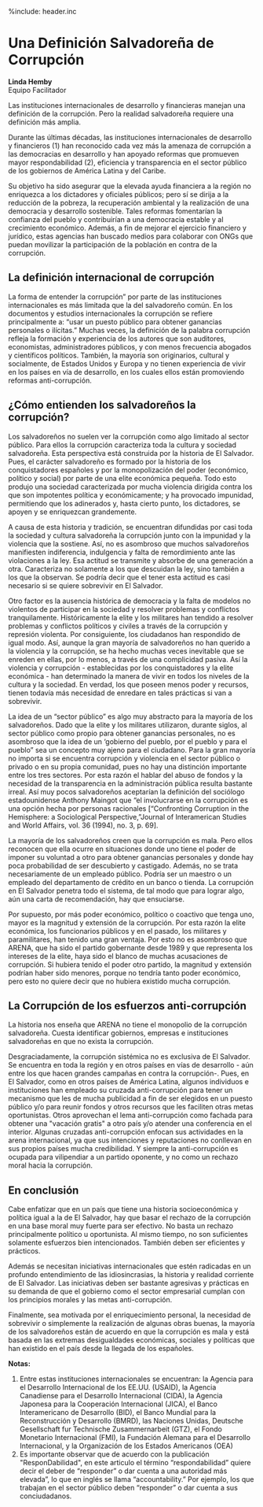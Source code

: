 %include: header.inc

# Una Definición Salvadoreña de Corrupción

**Linda Hemby**  
Equipo Facilitador

Las instituciones internacionales de desarrollo y financieras manejan una
definición de la corrupción. Pero la realidad salvadoreña requiere una
definición más amplia.

Durante las últimas décadas, las instituciones internacionales de desarrollo y
financieros (1) han reconocido cada vez más la amenaza de corrupción a las
democracias en desarrollo y han apoyado reformas que promueven mayor
respondabilidad (2), eficiencia y transparencia en el sector público de los
gobiernos de América Latina y del Caribe.

Su objetivo ha sido asegurar que la elevada ayuda financiera a la región no
enriquezca a los dictadores y oficiales públicos; pero sí se dirija a la
reducción de la pobreza, la recuperación ambiental y la realización de una
democracia y desarrollo sostenible. Tales reformas fomentarían la confianza del
pueblo y contribuirían a una democracia estable y al crecimiento económico.
Además, a fin de mejorar el ejercicio financiero y jurídico, estas agencias han
buscado medios para colaborar con ONGs que puedan movilizar la participación de
la población en contra de la corrupción.

## La definición internacional de corrupción

La forma de entender la corrupción” por parte de las instituciones
internacionales es más limitada que la del salvadoreño común. En los documentos
y estudios internacionales la corrupción se refiere principalmente a: “usar un
puesto público para obtener ganancias personales o ilícitas.” Muchas veces, la
definición de la palabra corrupción refleja la formación y experiencia de los
autores que son auditores, economistas, administradores públicos, y con menos
frecuencia abogados y científicos políticos. También, la mayoría son
originarios, cultural y socialmente, de Estados Unidos y Europa y no tienen
experiencia de vivir en los países en vía de desarrollo, en los cuales ellos
están promoviendo reformas anti-corrupción.

## ¿Cómo entienden los salvadoreños la corrupción?

Los salvadoreños no suelen ver la corrupción como algo limitado al sector
público. Para ellos la corrupción caracteriza toda la cultura y sociedad
salvadoreña. Esta perspectiva está construida por la historia de El Salvador.
Pues, el carácter salvadoreño es formado por la historia de los conquistadores
españoles y por la monopolización del poder (económico, político y social) por
parte de una elite económica pequeña. Todo esto produjo una sociedad
caracterizada por mucha violencia dirigida contra los que son impotentes
política y económicamente; y ha provocado impunidad, permitiendo que los
adinerados y, hasta cierto punto, los dictadores, se apoyen y se enriquezcan
grandemente.

A causa de esta historia y tradición, se encuentran difundidas por casi toda la
sociedad y cultura salvadoreña la corrupción junto con la impunidad y la
violencia que la sostiene. Así, no es asombroso que muchos salvadoreños
manifiesten indiferencia, indulgencia y falta de remordimiento ante las
violaciones a la ley. Esa actitud se transmite y absorbe de una generación a
otra. Caracteriza no solamente a los que descuidan la ley, sino también a los
que la observan. Se podría decir que el tener esta actitud es casi necesario si
se quiere sobrevivir en El Salvador.

Otro factor es la ausencia histórica de democracia y la falta de modelos no
violentos de participar en la sociedad y resolver problemas y conflictos
tranquilamente. Históricamente la elite y los militares han tendido a resolver
problemas y conflictos políticos y civiles a través de la corrupción y represión
violenta. Por consiguiente, los ciudadanos han respondido de igual modo. Así,
aunque la gran mayoría de salvadoreños no han querido a la violencia y la
corrupción, se ha hecho muchas veces inevitable que se enreden en ellas, por lo
menos, a través de una complicidad pasiva. Así la violencia y corrupción -
establecidas por los conquistadores y la elite económica - han determinado la
manera de vivir en todos los niveles de la cultura y la sociedad. En verdad, los
que poseen menos poder y recursos, tienen todavía más necesidad de enredare en
tales prácticas si van a sobrevivir.

La idea de un “sector público” es algo muy abstracto para la mayoría de los
salvadoreños. Dado que la elite y los militares utilizaron, durante siglos, al
sector público como propio para obtener ganancias personales, no es asombroso
que la idea de un ‘gobierno del pueblo, por el pueblo y para el pueblo” sea un
concepto muy ajeno para el ciudadano. Para la gran mayoría no importa si se
encuentra corrupción y violencia en el sector público o privado o en su propia
comunidad, pues no hay una distinción importante entre los tres sectores. Por
esta razón el hablar del abuso de fondos y la necesidad de la transparencia en
la administración pública resulta bastante irreal. Así muy pocos salvadoreños
aceptarían la definición del sociólogo estadounidense Anthony Maingot que “el
involucrarse en la corrupción es una opción hecha por personas racionales
[“Confronting Corruption in the Hemisphere: a Sociological Perspective,”Journal
of Interamerican Studies and World Affairs, vol. 36 (1994), no. 3, p. 69].

La mayoría de los salvadoreños creen que la corrupción es mala. Pero ellos
reconocen que ella ocurre en situaciones donde uno tiene el poder de imponer su
voluntad a otro para obtener ganancias personales y donde hay poca probabilidad
de ser descubierto y castigado. Además, no se trata necesariamente de un
empleado público. Podría ser un maestro o un empleado del departamento de
crédito en un banco o tienda. La corrupción en El Salvador penetra todo el
sistema, de tal modo que para lograr algo, aún una carta de recomendación, hay
que ensuciarse.

Por supuesto, por más poder económico, político o coactivo que tenga uno, mayor
es la magnitud y extensión de la corrupción. Por esta razón la elite económica,
los funcionarios públicos y en el pasado, los militares y paramilitares, han
tenido una gran ventaja. Por esto no es asombroso que ARENA, que ha sido el
partido gobernante desde 1989 y que representa los intereses de la elite, haya
sido el blanco de muchas acusaciones de corrupción. Si hubiera tenido el poder
otro partido, la magnitud y extensión podrían haber sido menores, porque no
tendría tanto poder económico, pero esto no quiere decir que no hubiera existido
mucha corrupción.

## La Corrupción de los esfuerzos anti-corrupción

La historia nos enseña que ARENA no tiene el monopolio de la corrupción
salvadoreña. Cuesta identificar gobiernos, empresas e instituciones salvadoreñas
en que no exista la corrupción.

Desgraciadamente, la corrupción sistémica no es exclusiva de El Salvador. Se
encuentra en toda la región y en otros países en vías de desarrollo - aún entre
los que hacen grandes campañas en contra la corrupción-. Pues, en El Salvador,
como en otros países de América Latina, algunos individuos e instituciones han
empleado su cruzada anti-corrupción para tener un mecanismo que les de mucha
publicidad a fin de ser elegidos en un puesto público y/o para reunir fondos y
otros recursos que les faciliten otras metas oportunistas. Otros aprovechan el
lema anti-corrupción como fachada para obtener una "vacación gratis" a otro país
y/o atender una conferencia en el interior. Algunas cruzadas anti-corrupción
enfocan sus actividades en la arena internacional, ya que sus intenciones y
reputaciones no conllevan en sus propios países mucha credibilidad. Y siempre la
anti-corrupción es ocupada para vilipendiar a un partido oponente, y no como un
rechazo moral hacia la corrupción.

## En conclusión

Cabe enfatizar que en un país que tiene una historia socioeconómica y política
igual a la de El Salvador, hay que basar el rechazo de la corrupción en una base
moral muy fuerte para ser efectivo. No basta un rechazo principalmente político
u oportunista. Al mismo tiempo, no son suficientes solamente esfuerzos bien
intencionados. También deben ser eficientes y prácticos.

Además se necesitan iniciativas internacionales que estén radicadas en un
profundo entendimiento de las idiosincrasias, la historia y realidad corriente
de El Salvador. Las iniciativas deben ser bastante agresivas y prácticas en su
demanda de que el gobierno como el sector empresarial cumplan con los principios
morales y las metas anti-corrupción.

Finalmente, sea motivada por el enriquecimiento personal, la necesidad de
sobrevivir o simplemente la realización de algunas obras buenas, la mayoría de
los salvadoreños están de acuerdo en que la corrupción es mala y está basada en
las extremas desigualdades económicas, sociales y políticas que han existido en
el país desde la llegada de los españoles.

**Notas:**

1. Entre estas instituciones internacionales se encuentran: la Agencia para el
Desarrollo Internacional de los EE.UU. (USAID), la Agencia Canadiense para el
Desarrollo Internacional (CIDA), la Agencia Japonesa para la Cooperación
Internacional (JICA), el Banco Interamericano de Desarrollo (BID), el Banco
Mundial para la Reconstrucción y Desarrollo (BMRD), las Naciones Unidas,
Deutsche Gesellschaft fur Technische Zusammernarbeit (GTZ), el Fondo Monetario
Internacional (FMI), la Fundación Alemana para el Desarrollo Internacional, y la
Organización de los Estados Americanos (OEA)
2. Es importante observar que de acuerdo con la publicación "ResponDabilidad",
en este articulo el término “respondabilidad” quiere decir el deber de
“responder” o dar cuenta a una autoridad más elevada”, lo que en inglés se llama
“accountability.” Por ejemplo, los que trabajan en el sector público deben
“responder” o dar cuenta a sus conciudadanos.

